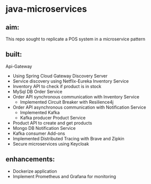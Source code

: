 # java-microservices

## aim:
This repo sought to replicate a POS system in a microservice pattern

## built:
Api-Gateway
  - Using Spring Cloud Gateway
Discovery Server
  - Service discovery using Netflix-Eureka
Inventory Service
  - Inventory API to check if product is in stock
  - MySql DB
Order Service
  - Order API synchronous communication with Inventory Service 
    - Implemented Circuit Breaker with Resilience4j
  - Order API asynchronous communication with Notification Service
    - Implemented Kafka 
    - Kafka producer
Product Service
  - Product API to create and get products
  - Mongo DB
Notification Service
  - Kafka consumer
Add-ons
  - Implemented Distributed Tracing with Brave and Zipkin
  - Secure microservices using Keycloak

## enhancements:
- Dockerize application
- Implement Prometheus and Grafana for monitoring
